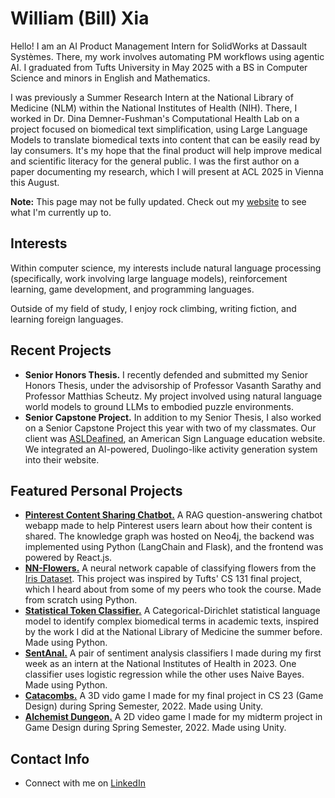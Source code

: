 # William (Bill) Xia
Hello! I am an AI Product Management Intern for SolidWorks at Dassault Systèmes. There, my work involves automating PM workflows using agentic AI. I graduated from Tufts University in May 2025 with a BS in Computer Science and minors in English and Mathematics. 

I was previously a Summer Research Intern at the National Library of Medicine (NLM) within the National Institutes of Health (NIH). There, I worked in Dr. Dina Demner-Fushman's Computational Health Lab on a project focused on biomedical text simplification, using Large Language Models to translate biomedical texts into content that can be easily read by lay consumers. It's my hope that the final product will help improve medical and scientific literacy for the general public. I was the first author on a paper documenting my research, which I will present at ACL 2025 in Vienna this August.

**Note:** This page may not be fully updated. Check out my [website](https://bill-from-ri.github.io/) to see what I'm currently up to.

## Interests
Within computer science, my interests include natural language processing (specifically, work involving large language models), reinforcement learning, game development, and programming languages.

Outside of my field of study, I enjoy rock climbing, writing fiction, and learning foreign languages.

## Recent Projects
- **Senior Honors Thesis.** I recently defended and submitted my Senior Honors Thesis, under the advisorship of Professor Vasanth Sarathy and Professor Matthias Scheutz. My project involved using natural language world models to ground LLMs to embodied puzzle environments.
- **Senior Capstone Project.** In addition to my Senior Thesis, I also worked on a Senior Capstone Project this year with two of my classmates. Our client was [ASLDeafined](https://www.asldeafined.com/), an American Sign Language education website. We integrated an AI-powered, Duolingo-like activity generation system into their website.

## Featured Personal Projects
- [**Pinterest Content Sharing Chatbot.**](https://github.com/bill-from-ri/KG_RAG) A RAG question-answering chatbot webapp made to help Pinterest users learn about how their content is shared. The knowledge graph was hosted on Neo4j, the backend was implemented using Python (LangChain and Flask), and the frontend was powered by React.js.
- [**NN-Flowers.**](https://github.com/bill-from-ri/NN-flowers) A neural network capable of classifying flowers from the [Iris Dataset](https://en.wikipedia.org/wiki/Iris_flower_data_set). This project was inspired by Tufts' CS 131 final project, which I heard about from some of my peers who took the course. Made from scratch using Python.
- [**Statistical Token Classifier.**](https://github.com/bill-from-ri/CS136_Final) A Categorical-Dirichlet statistical language model to identify complex biomedical terms in academic texts, inspired by the work I did at the National Library of Medicine the summer before. Made using Python.
- [**SentAnal.**](https://github.com/bill-from-ri/SentimentAnalyzer) A pair of sentiment analysis classifiers I made during my first week as an intern at the National Institutes of Health in 2023. One classifier uses logistic regression while the other uses Naive Bayes. Made using Python.
- [**Catacombs.**](https://team-catacombs.itch.io/catacombs) A 3D vido game I made for my final project in CS 23 (Game Design) during Spring Semester, 2022. Made using Unity.
- [**Alchemist Dungeon.**](https://alko08.itch.io/alchemists-dungeon) A 2D video game I made for my midterm project in Game Design during Spring Semester, 2022. Made using Unity.

## Contact Info
- Connect with me on <a href="https://www.linkedin.com/in/william-xia-ab40b2218/">LinkedIn</a>
